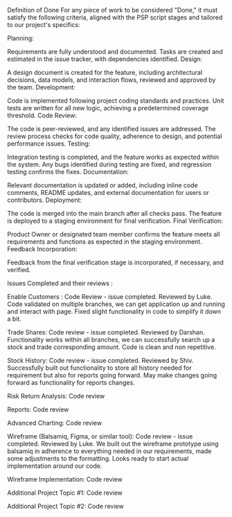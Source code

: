 Definition of Done 
For any piece of work to be considered "Done," it must satisfy the following criteria, aligned with the PSP script stages and tailored to our project's specifics:

Planning:

Requirements are fully understood and documented.
Tasks are created and estimated in the issue tracker, with dependencies identified.
Design:

A design document is created for the feature, including architectural decisions, data models, and interaction flows, reviewed and approved by the team.
Development:

Code is implemented following project coding standards and practices.
Unit tests are written for all new logic, achieving a predetermined coverage threshold.
Code Review:

The code is peer-reviewed, and any identified issues are addressed. The review process checks for code quality, adherence to design, and potential performance issues.
Testing:

Integration testing is completed, and the feature works as expected within the system.
Any bugs identified during testing are fixed, and regression testing confirms the fixes.
Documentation:

Relevant documentation is updated or added, including inline code comments, README updates, and external documentation for users or contributors.
Deployment:

The code is merged into the main branch after all checks pass.
The feature is deployed to a staging environment for final verification.
Final Verification:

Product Owner or designated team member confirms the feature meets all requirements and functions as expected in the staging environment.
Feedback Incorporation:

Feedback from the final verification stage is incorporated, if necessary, and verified.


Issues Completed and their reviews :

Enable Customers : Code Review - issue completed. Reviewed by Luke. Code validated on multiple branches, we can get application up and running and interact with page. Fixed slight functionality in code to simplify it down a bit. 

Trade Shares: Code review - issue completed. Reviewed by Darshan. Functionality works within all branches, we can successfully search up a stock and trade corresponding amount. Code is clean and non repetitive. 

Stock History: Code review - issue completed. Reviewed by Shiv. Successfully built out functionality to store all history needed for requirement but also for reports going forward. May make changes going forward as functionality for reports changes. 

Risk Return Analysis: Code review

Reports: Code review

Advanced Charting: Code review

Wireframe (Balsamiq, Figma, or similar tool): Code review - issue completed. Reviewed by Luke. We built out the wireframe prototype using balsamiq in adherence to everything needed in our requirements, made some adjustments to the formatting. Looks ready to start actual implementation around our code. 

Wireframe Implementation: Code review

Additional Project Topic #1: Code review

Additional Project Topic #2: Code review